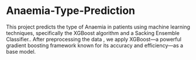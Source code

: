 # Anaemia-Type-Prediction
 This project predicts the type of Anaemia in patients using machine learning techniques, specifically the XGBoost algorithm and a Sacking Ensemble Classifier.. After preprocessing the data , we apply XGBoost—a powerful gradient boosting framework known for its accuracy and efficiency—as a base model.
